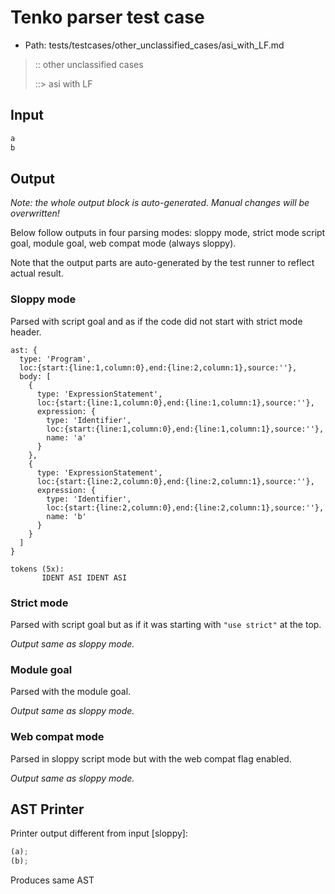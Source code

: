 # Tenko parser test case

- Path: tests/testcases/other_unclassified_cases/asi_with_LF.md

> :: other unclassified cases
>
> ::> asi with LF

## Input

`````js
a
b
`````

## Output

_Note: the whole output block is auto-generated. Manual changes will be overwritten!_

Below follow outputs in four parsing modes: sloppy mode, strict mode script goal, module goal, web compat mode (always sloppy).

Note that the output parts are auto-generated by the test runner to reflect actual result.

### Sloppy mode

Parsed with script goal and as if the code did not start with strict mode header.

`````
ast: {
  type: 'Program',
  loc:{start:{line:1,column:0},end:{line:2,column:1},source:''},
  body: [
    {
      type: 'ExpressionStatement',
      loc:{start:{line:1,column:0},end:{line:1,column:1},source:''},
      expression: {
        type: 'Identifier',
        loc:{start:{line:1,column:0},end:{line:1,column:1},source:''},
        name: 'a'
      }
    },
    {
      type: 'ExpressionStatement',
      loc:{start:{line:2,column:0},end:{line:2,column:1},source:''},
      expression: {
        type: 'Identifier',
        loc:{start:{line:2,column:0},end:{line:2,column:1},source:''},
        name: 'b'
      }
    }
  ]
}

tokens (5x):
       IDENT ASI IDENT ASI
`````

### Strict mode

Parsed with script goal but as if it was starting with `"use strict"` at the top.

_Output same as sloppy mode._

### Module goal

Parsed with the module goal.

_Output same as sloppy mode._

### Web compat mode

Parsed in sloppy script mode but with the web compat flag enabled.

_Output same as sloppy mode._

## AST Printer

Printer output different from input [sloppy]:

````js
(a);
(b);
````

Produces same AST
